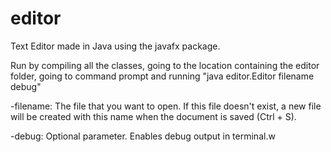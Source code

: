 # editor
Text Editor made in Java using the javafx package.

Run by compiling all the classes, going to the location containing the editor folder, going to command prompt and running "java editor.Editor filename debug"

-filename: The file that you want to open. If this file doesn't exist, a new file will be created with this name when the document is saved (Ctrl + S).

-debug: Optional parameter. Enables debug output in terminal.w